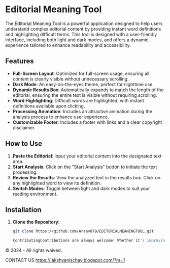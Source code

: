 # Editorial Meaning Tool

The Editorial Meaning Tool is a powerful application designed to help users understand complex editorial content by providing instant word definitions and highlighting difficult terms. This tool is designed with a user-friendly interface, including both light and dark modes, and offers a dynamic experience tailored to enhance readability and accessibility.

## Features

- **Full-Screen Layout**: Optimized for full-screen usage, ensuring all content is clearly visible without unnecessary scrolling.
- **Dark Mode**: An easy-on-the-eyes theme, perfect for nighttime use.
- **Dynamic Results Box**: Automatically expands to match the length of the editorial, ensuring the entire text is visible without requiring scrolling.
- **Word Highlighting**: Difficult words are highlighted, with instant definitions available upon clicking.
- **Processing Animation**: Includes an attractive animation during the analysis process to enhance user experience.
- **Customizable Footer**: Includes a footer with links and a clear copyright disclaimer.

## How to Use

1. **Paste the Editorial**: Input your editorial content into the designated text area.
2. **Start Analysis**: Click on the "Start Analysis" button to initiate the text processing.
3. **Review the Results**: View the analyzed text in the results box. Click on any highlighted word to view its definition.
4. **Switch Modes**: Toggle between light and dark modes to suit your reading environment.

## Installation

1. **Clone the Repository**:
   ```bash
   git clone https://github.com/Araav879/EDITORIALMEANINGTOOL.git

   ContributingContributions are always welcome! Whether it's improving the existing code, adding new features, or fixing bugs, feel free to fork the repository and submit a pull request.LicenseThis project is released under the Creative Commons Zero (CC0) License. This means it is available in the public domain for anyone to use, modify, or distribute for any purpose, even commercially.Disclaimer: This project is provided "as is" without any copyright claims. You are free to use, modify, and distribute it without any restrictions.Follow UsBlogspotDesigned and developed by KUNAL
© 2024 - All rights waived.

CONTACT US 
https://lakshyanischay.blogspot.com/?m=1
